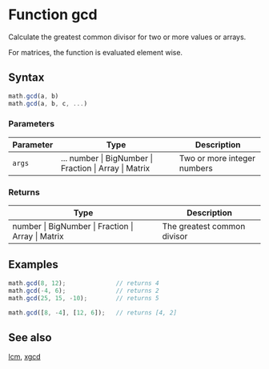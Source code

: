 # Function gcd

Calculate the greatest common divisor for two or more values or arrays.

For matrices, the function is evaluated element wise.


## Syntax

```js
math.gcd(a, b)
math.gcd(a, b, c, ...)
```

### Parameters

Parameter | Type | Description
--------- | ---- | -----------
`args` | ... number &#124; BigNumber &#124; Fraction &#124; Array &#124; Matrix | Two or more integer numbers

### Returns

Type | Description
---- | -----------
number &#124; BigNumber &#124; Fraction &#124; Array &#124; Matrix | The greatest common divisor


## Examples

```js
math.gcd(8, 12);              // returns 4
math.gcd(-4, 6);              // returns 2
math.gcd(25, 15, -10);        // returns 5

math.gcd([8, -4], [12, 6]);   // returns [4, 2]
```


## See also

[lcm](lcm.md),
[xgcd](xgcd.md)


<!-- Note: This file is automatically generated from source code comments. Changes made in this file will be overridden. -->

